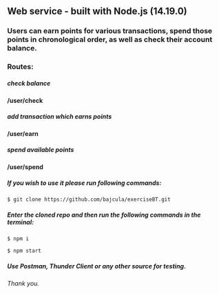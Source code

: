 ## Web service - built with Node.js (14.19.0)

### Users can earn points for various transactions, spend those points in chronological order, as well as check their account balance.

### Routes:

##### check balance

#### /user/check

##### add transaction which earns points

#### /user/earn

##### spend available points

#### /user/spend

##### If you wish to use it please run following commands:

```
$ git clone https://github.com/bajcula/exerciseBT.git
```

##### Enter the cloned repo and then run the following commands in the terminal:

```
$ npm i

$ npm start
```

##### Use Postman, Thunder Client or any other source for testing.

###### Thank you.
